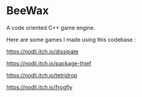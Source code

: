 # BeeWax

A code oriented C++ game engine.

Here are some games I made using this codebase :

https://nodli.itch.io/dissipate

https://nodli.itch.io/package-thief

https://nodli.itch.io/tetridrop

https://nodli.itch.io/frogfly
